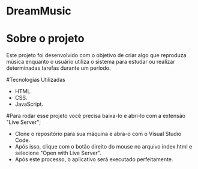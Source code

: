 # DreamMusic

# Sobre o projeto

Este projeto foi desenvolvido com o objetivo de criar algo que reproduza música enquanto o usuário utiliza o sistema para estudar ou realizar determinadas tarefas durante um período.

#Tecnologias Utilizadas

- HTML.
- CSS.
- JavaScript.

#Para rodar esse projeto você precisa baixa-lo e abri-lo com a extensão "Live Server";

* Clone o repositório para sua máquina e abra-o com o Visual Studio Code.
* Após isso, clique com o botão direito do mouse no arquivo index.html e selecione "Open with Live Server".
* Após este processo, o aplicativo será executado perfeitamente.
